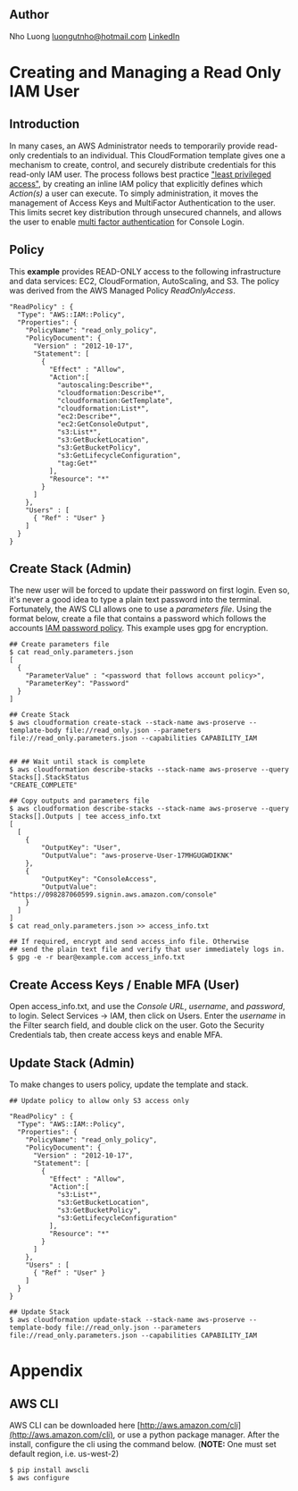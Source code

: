## Author
Nho Luong
luongutnho@hotmail.com
[LinkedIn](https://www.linkedin.com/in/nholuong/)

# Creating and Managing a Read Only IAM User 

## Introduction

In many cases, an AWS Administrator needs to temporarily provide read-only credentials to an individual. This CloudFormation template gives one a mechanism to create, control, and securely distribute credentials for this read-only IAM user. The process follows best practice ["least privileged access"](http://docs.aws.amazon.com/IAM/latest/UserGuide/best-practices.html#grant-least-privilege), by creating an inline IAM policy that explicitly defines which _Action(s)_ a user can execute. To simply administration, it moves the management of Access Keys and MultiFactor Authentication to the user. This limits secret key distribution through unsecured channels, and allows the user to enable [multi factor authentication](https://aws.amazon.com/iam/details/mfa/) for Console Login. 


## Policy

This **example** provides READ-ONLY access to the following infrastructure and data services: EC2, CloudFormation, AutoScaling, and S3. The policy was derived from the AWS Managed Policy *ReadOnlyAccess*. 
  
	"ReadPolicy" : {
      "Type": "AWS::IAM::Policy",
      "Properties": {
        "PolicyName": "read_only_policy",
        "PolicyDocument": {
          "Version" : "2012-10-17",
          "Statement": [
            {
              "Effect" : "Allow",
              "Action":[
                "autoscaling:Describe*",
                "cloudformation:Describe*",
                "cloudformation:GetTemplate",
                "cloudformation:List*",
                "ec2:Describe*",
                "ec2:GetConsoleOutput",
                "s3:List*",
                "s3:GetBucketLocation",
                "s3:GetBucketPolicy",
                "s3:GetLifecycleConfiguration",
                "tag:Get*"
              ],
              "Resource": "*"
            }
          ]
        },
        "Users" : [
          { "Ref" : "User" }
        ]
      }
    }


## Create Stack (Admin)

The new user will be forced to update their password on first login. Even so, it's never a good idea to type a plain text password into the terminal. Fortunately, the AWS CLI allows one to use a *parameters file*. Using the format below, create a file that contains a password which follows the accounts [IAM password policy](http://docs.aws.amazon.com/IAM/latest/UserGuide/id_credentials_passwords_account-policy.html). This example uses gpg for encryption. 

    ## Create parameters file 
    $ cat read_only.parameters.json 
    [
      {
        "ParameterValue" : "<password that follows account policy>",
        "ParameterKey": "Password"
      }
    ]
    
    ## Create Stack 
    $ aws cloudformation create-stack --stack-name aws-proserve --template-body file://read_only.json --parameters file://read_only.parameters.json --capabilities CAPABILITY_IAM


    ## ## Wait until stack is complete 
    $ aws cloudformation describe-stacks --stack-name aws-proserve --query Stacks[].StackStatus
    "CREATE_COMPLETE"
   
    ## Copy outputs and parameters file 
    $ aws cloudformation describe-stacks --stack-name aws-proserve --query Stacks[].Outputs | tee access_info.txt
    [
      [
        {
            "OutputKey": "User", 
            "OutputValue": "aws-proserve-User-17MHGUGWDIKNK"
        }, 
        {
            "OutputKey": "ConsoleAccess", 
            "OutputValue": "https://098287060599.signin.aws.amazon.com/console"
        }
      ]
    ]
    $ cat read_only.parameters.json >> access_info.txt

    ## If required, encrypt and send access_info file. Otherwise  
    ## send the plain text file and verify that user immediately logs in.   
    $ gpg -e -r bear@example.com access_info.txt


## Create Access Keys / Enable MFA (User)

Open access_info.txt, and use the *Console URL*, *username*, and *password*, to login. Select Services -> IAM, then click on Users. Enter the *username* in the Filter search field, and double click on the user. Goto the Security Credentials tab, then create access keys and enable MFA. 


## Update Stack (Admin)

To make changes to users policy, update the template and stack. 

    ## Update policy to allow only S3 access only

    "ReadPolicy" : {
      "Type": "AWS::IAM::Policy",
      "Properties": {
        "PolicyName": "read_only_policy",
        "PolicyDocument": {
          "Version" : "2012-10-17",
          "Statement": [
            {
              "Effect" : "Allow",
              "Action":[
                "s3:List*",
                "s3:GetBucketLocation",
                "s3:GetBucketPolicy",
                "s3:GetLifecycleConfiguration"
              ],
              "Resource": "*"
            }
          ]
        },
        "Users" : [
          { "Ref" : "User" }
        ]
      }
    }

    ## Update Stack 
    $ aws cloudformation update-stack --stack-name aws-proserve --template-body file://read_only.json --parameters file://read_only.parameters.json --capabilities CAPABILITY_IAM


# Appendix 

## AWS CLI

AWS CLI can be downloaded here [http://aws.amazon.com/cli](http://aws.amazon.com/cli), or use a python package manager. After the install, configure the cli using the command below. (**NOTE:** One must set default region, i.e. us-west-2)

    $ pip install awscli
    $ aws configure


